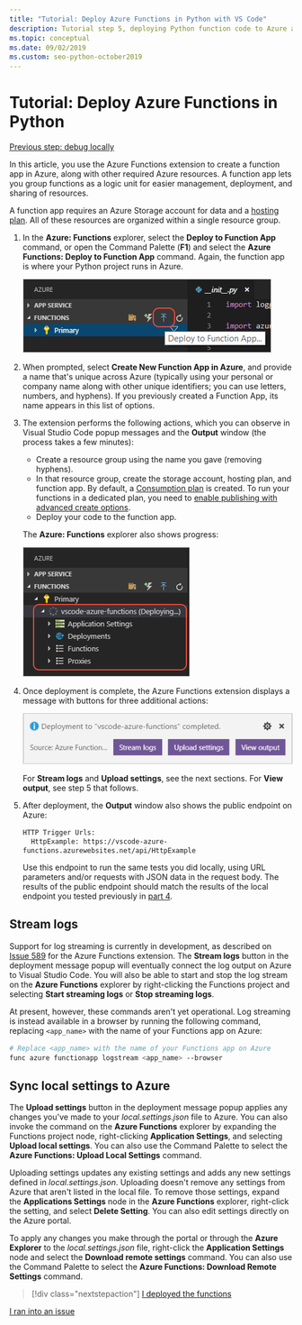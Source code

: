 ```yaml
---
title: "Tutorial: Deploy Azure Functions in Python with VS Code"
description: Tutorial step 5, deploying Python function code to Azure and learning how to stream logs and sync settings between a local project and Azure.
ms.topic: conceptual
ms.date: 09/02/2019
ms.custom: seo-python-october2019
---
```


# Tutorial: Deploy Azure Functions in Python

[Previous step: debug locally](tutorial-vs-code-serverless-python-04.md)

In this article, you use the Azure Functions extension to create a function app in Azure, along with other required Azure resources. A function app lets you group functions as a logic unit for easier management, deployment, and sharing of resources.

A function app requires an Azure Storage account for data and a [hosting plan](/azure/azure-functions/functions-scale#hosting-plan-support). All of these resources are organized within a single resource group.

1. In the **Azure: Functions** explorer, select the **Deploy to Function App** command, or open the Command Palette (**F1**) and select the **Azure Functions: Deploy to Function App** command. Again, the function app is where your Python project runs in Azure.

    ![Deploy your Python function to an Azure Function App](media/tutorial-vs-code-serverless-python/deploy-a-python-fuction-to-azure-function-app.png)

1. When prompted, select **Create New Function App in Azure**, and provide a name that's unique across Azure (typically using your personal or company name along with other unique identifiers; you can use letters, numbers, and hyphens). If you previously created a Function App, its name appears in this list of options.

1. The extension performs the following actions, which you can observe in Visual Studio Code popup messages and the **Output** window (the process takes a few minutes):

    - Create a resource group using the name you gave (removing hyphens).
    - In that resource group, create the storage account, hosting plan, and function app. By default, a [Consumption plan](/azure/azure-functions/functions-scale#consumption-plan) is created. To run your functions in a dedicated plan, you need to [enable publishing with advanced create options](/azure/azure-functions/functions-develop-vs-code).
    - Deploy your code to the function app.

    The **Azure: Functions** explorer also shows progress:

    ![Deployment progress indicator in the Azure: Functions explorer](media/tutorial-vs-code-serverless-python/deployment-progress-indicator-in-azure-function-explorer.png)

1. Once deployment is complete, the Azure Functions extension displays a message with buttons for three additional actions:

    ![Message indicating successful deployment with additional actions](media/tutorial-vs-code-serverless-python/azure-functions-deployment-success-with-additional-actions.png)

    For **Stream logs** and **Upload settings**, see the next sections. For **View output**, see step 5 that follows.

1. After deployment, the **Output** window also shows the public endpoint on Azure:

    ```output
    HTTP Trigger Urls:
      HttpExample: https://vscode-azure-functions.azurewebsites.net/api/HttpExample
    ```

    Use this endpoint to run the same tests you did locally, using URL parameters and/or requests with JSON data in the request body. The results of the public endpoint should match the results of the local endpoint you tested previously in [part 4](tutorial-vs-code-serverless-python-04.md).

## Stream logs

Support for log streaming is currently in development, as described on [Issue 589](https://github.com/microsoft/vscode-azurefunctions/issues/589) for the Azure Functions extension. The **Stream logs** button in the deployment message popup will eventually connect the log output on Azure to Visual Studio Code. You will also be able to start and stop the log stream on the **Azure Functions** explorer by right-clicking the Functions project and selecting **Start streaming logs** or **Stop streaming logs**.

At present, however, these commands aren't yet operational. Log streaming is instead available in a browser by running the following command, replacing `<app_name>` with the name of your Functions app on Azure:

```bash
# Replace <app_name> with the name of your Functions app on Azure
func azure functionapp logstream <app_name> --browser
```

## Sync local settings to Azure

The **Upload settings** button in the deployment message popup applies any changes you've made to your *local.settings.json* file to Azure. You can also invoke the command on the **Azure Functions** explorer by expanding the Functions project node, right-clicking **Application Settings**, and selecting **Upload local settings**. You can also use the Command Palette to select the **Azure Functions: Upload Local Settings** command.

Uploading settings updates any existing settings and adds any new settings defined in *local.settings.json*. Uploading doesn't remove any settings from Azure that aren't listed in the local file. To remove those settings, expand the **Applications Settings** node in the **Azure Functions** explorer, right-click the setting, and select **Delete Setting**. You can also edit settings directly on the Azure portal.

To apply any changes you make through the portal or through the **Azure Explorer** to the *local.settings.json* file, right-click the **Application Settings** node and select the **Download remote settings** command. You can also use the Command Palette to select the **Azure Functions: Download Remote Settings** command.

> [!div class="nextstepaction"]
> [I deployed the functions](tutorial-vs-code-serverless-python-06.md)

[I ran into an issue](https://www.research.net/r/PWZWZ52?tutorial=vscode-functions-python&step=05-deploy)
